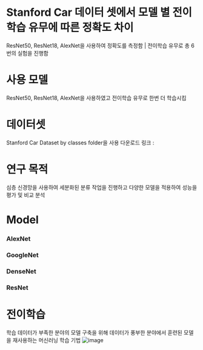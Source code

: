 # Stanford Car 데이터 셋에서 모델 별 전이학습 유무에 따른 정확도 차이
ResNet50, ResNet18, AlexNet을 사용하여 정확도를 측정함 | 전이학습 유무로 총 6번의 실험을 진행함 

# 사용 모델
ResNet50, ResNet18, AlexNet을 사용하였고 전이학습 유무로 한번 더 학습시킴

# 데이터셋
Stanford Car Dataset by classes folder을 사용
다운로드 링크 : <a href="https://www.kaggle.com/datasets/jessicali9530/stanford-cars-dataset"></a>

# 연구 목적
심층 신경망을 사용하여 세분화된 분류 작업을 진행하고 다양한 모델을 적용하여 성능을 평가 및 비교 분석

# Model
### AlexNet
### GoogleNet
### DenseNet
### ResNet

# 전이학습
학습 데이터가 부족한 분야의 모델 구축을 위해 데이터가 풍부한 분야에서 훈련된 모델을 재사용하는 머신러닝 학습 기법
![image](https://user-images.githubusercontent.com/49273782/167879876-ccdf37da-43af-4015-922d-d50345cd30c2.png)
